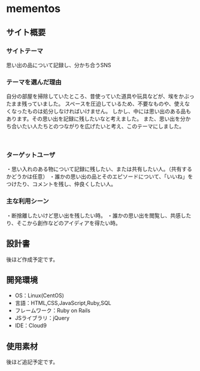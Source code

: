 # mementos

## サイト概要
### サイトテーマ
思い出の品について記録し、分かち合うSNS
​
### テーマを選んだ理由
自分の部屋を掃除していたところ、昔使っていた道具や玩具などが、埃をかぶったまま残っていました。
スペースを圧迫しているため、不要なものや、使えなくなったものは処分しなければいけません。
しかし、中には思い出のある品もあります。その思い出を記録に残したいなと考えました。
また、思い出を分かち合いたい人たちとのつながりを広げたいと考え、このテーマにしました。

​
### ターゲットユーザ
・思い入れのある物について記録に残したい、または共有したい人。（共有するかどうかは任意）
・誰かの思い出の品とそのエピソードについて、「いいね」をつけたり、コメントを残し、仲良くしたい人。
​
### 主な利用シーン
・断捨離したいけど思い出を残したい時。
・誰かの思い出を閲覧し、共感したり、そこから創作などのアイディアを得たい時。
​
## 設計書
後ほど作成予定です。
​
## 開発環境
- OS：Linux(CentOS)
- 言語：HTML,CSS,JavaScript,Ruby,SQL
- フレームワーク：Ruby on Rails
- JSライブラリ：jQuery
- IDE：Cloud9
​
## 使用素材
後ほど追記予定です。